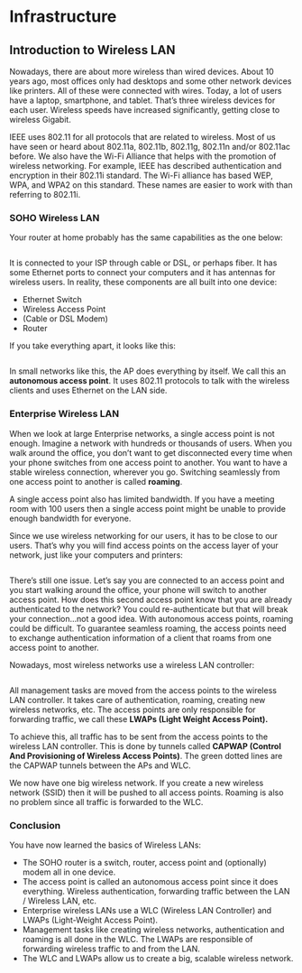 # Infrastructure

## Introduction to Wireless LAN

Nowadays, there are about more wireless than wired devices. About 10 years ago, most offices only had desktops and some other network devices like printers. All of these were connected with wires. Today, a lot of users have a laptop, smartphone, and tablet. That’s three wireless devices for each user. Wireless speeds have increased significantly, getting close to wireless Gigabit.

IEEE uses 802.11 for all protocols that are related to wireless. Most of us have seen or heard about 802.11a, 802.11b, 802.11g, 802.11n and/or 802.11ac before. We also have the Wi-Fi Alliance that helps with the promotion of wireless networking. For example, IEEE has described authentication and encryption in their 802.11i standard. The Wi-Fi alliance has based WEP, WPA, and WPA2 on this standard. These names are easier to work with than referring to 802.11i.

### SOHO Wireless LAN

Your router at home probably has the same capabilities as the one below:

<figure><img src="https://cdn.networklessons.com/wp-content/uploads/2016/12/soho-router.png" alt=""><figcaption></figcaption></figure>

It is connected to your ISP through cable or DSL, or perhaps fiber. It has some Ethernet ports to connect your computers and it has antennas for wireless users. In reality, these components are all built into one device:

* Ethernet Switch
* Wireless Access Point
* (Cable or DSL Modem)
* Router

If you take everything apart, it looks like this:

<figure><img src="https://cdn.networklessons.com/wp-content/uploads/2016/12/soho-router-roles.png" alt=""><figcaption></figcaption></figure>

In small networks like this, the AP does everything by itself. We call this an **autonomous access point**. It uses 802.11 protocols to talk with the wireless clients and uses Ethernet on the LAN side.

### Enterprise Wireless LAN

When we look at large Enterprise networks, a single access point is not enough. Imagine a network with hundreds or thousands of users. When you walk around the office, you don’t want to get disconnected every time when your phone switches from one access point to another. You want to have a stable wireless connection, wherever you go. Switching seamlessly from one access point to another is called **roaming**.

A single access point also has limited bandwidth. If you have a meeting room with 100 users then a single access point might be unable to provide enough bandwidth for everyone.

Since we use wireless networking for our users, it has to be close to our users. That’s why you will find access points on the access layer of your network, just like your computers and printers:

<figure><img src="https://cdn.networklessons.com/wp-content/uploads/2016/12/enterprise-network-wireless-access-points.png" alt=""><figcaption></figcaption></figure>

There’s still one issue. Let’s say you are connected to an access point and you start walking around the office, your phone will switch to another access point. How does this second access point know that you are already authenticated to the network? You could re-authenticate but that will break your connection…not a good idea. With autonomous access points, roaming could be difficult. To guarantee seamless roaming, the access points need to exchange authentication information of a client that roams from one access point to another.

Nowadays, most wireless networks use a wireless LAN controller:

<figure><img src="https://cdn.networklessons.com/wp-content/uploads/2016/12/enterprise-network-wireless-controller.png" alt=""><figcaption></figcaption></figure>

All management tasks are moved from the access points to the wireless LAN controller. It takes care of authentication, roaming, creating new wireless networks, etc. The access points are only responsible for forwarding traffic, we call these **LWAPs (Light Weight Access Point).**

To achieve this, all traffic has to be sent from the access points to the wireless LAN controller. This is done by tunnels called **CAPWAP (Control And Provisioning of Wireless Access Points)**. The green dotted lines are the CAPWAP tunnels between the APs and WLC.

We now have one big wireless network. If you create a new wireless network (SSID) then it will be pushed to all access points. Roaming is also no problem since all traffic is forwarded to the WLC.

### Conclusion

You have now learned the basics of Wireless LANs:

* The SOHO router is a switch, router, access point and (optionally) modem all in one device.
* The access point is called an autonomous access point since it does everything. Wireless authentication, forwarding traffic between the LAN / Wireless LAN, etc.
* Enterprise wireless LANs use a WLC (Wireless LAN Controller) and LWAPs (Light-Weight Access Point).
* Management tasks like creating wireless networks, authentication and roaming is all done in the WLC. The LWAPs are responsible of forwarding wireless traffic to and from the LAN.
* The WLC and LWAPs allow us to create a big, scalable wireless network.
